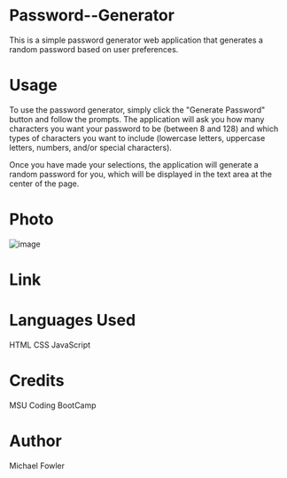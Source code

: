 # Password--Generator
This is a simple password generator web application that generates a random password based on user preferences.

# Usage
To use the password generator, simply click the "Generate Password" button and follow the prompts. The application will ask you how many characters you want your password to be (between 8 and 128) and which types of characters you want to include (lowercase letters, uppercase letters, numbers, and/or special characters).

Once you have made your selections, the application will generate a random password for you, which will be displayed in the text area at the center of the page.

# Photo
![image](https://user-images.githubusercontent.com/123891461/233112356-f2003770-00aa-4540-976b-72a0fab73534.png)


# Link 


# Languages Used
HTML
CSS
JavaScript

# Credits
MSU Coding BootCamp

# Author
Michael Fowler
